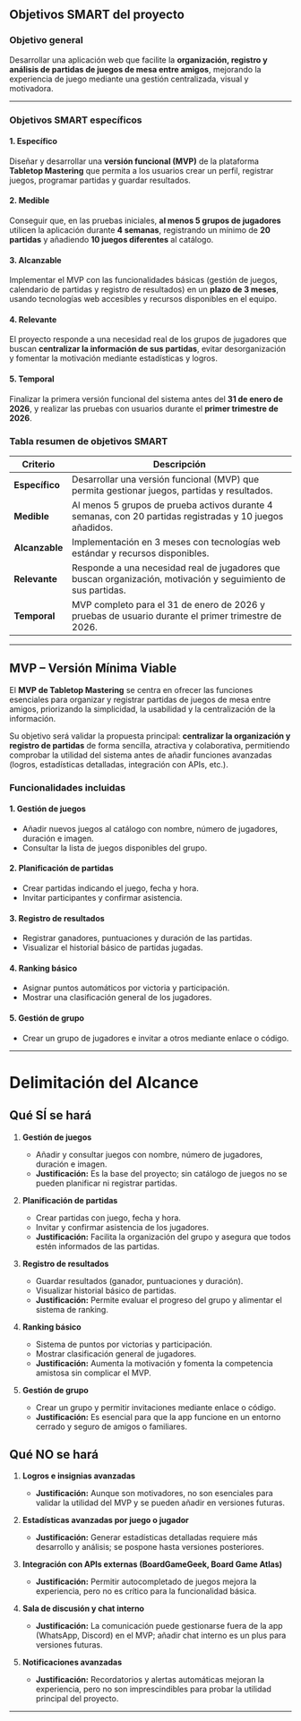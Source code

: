 ## Objetivos SMART del proyecto

### Objetivo general
Desarrollar una aplicación web que facilite la **organización, registro y análisis de partidas de juegos de mesa entre amigos**, mejorando la experiencia de juego mediante una gestión centralizada, visual y motivadora.

---

### Objetivos SMART específicos

#### 1. Específico
Diseñar y desarrollar una **versión funcional (MVP)** de la plataforma **Tabletop Mastering** que permita a los usuarios crear un perfil, registrar juegos, programar partidas y guardar resultados.

#### 2. Medible
Conseguir que, en las pruebas iniciales, **al menos 5 grupos de jugadores** utilicen la aplicación durante **4 semanas**, registrando un mínimo de **20 partidas** y añadiendo **10 juegos diferentes** al catálogo.

#### 3. Alcanzable
Implementar el MVP con las funcionalidades básicas (gestión de juegos, calendario de partidas y registro de resultados) en un **plazo de 3 meses**, usando tecnologías web accesibles y recursos disponibles en el equipo.

#### 4. Relevante
El proyecto responde a una necesidad real de los grupos de jugadores que buscan **centralizar la información de sus partidas**, evitar desorganización y fomentar la motivación mediante estadísticas y logros.

#### 5. Temporal
Finalizar la primera versión funcional del sistema antes del **31 de enero de 2026**, y realizar las pruebas con usuarios durante el **primer trimestre de 2026**.


### Tabla resumen de objetivos SMART

| Criterio     | Descripción                                                                                                                                               |
|---------------|-----------------------------------------------------------------------------------------------------------------------------------------------------------|
| **Específico** | Desarrollar una versión funcional (MVP) que permita gestionar juegos, partidas y resultados.                                                             |
| **Medible**    | Al menos 5 grupos de prueba activos durante 4 semanas, con 20 partidas registradas y 10 juegos añadidos.                                                 |
| **Alcanzable** | Implementación en 3 meses con tecnologías web estándar y recursos disponibles.                                                                           |
| **Relevante**  | Responde a una necesidad real de jugadores que buscan organización, motivación y seguimiento de sus partidas.                                            |
| **Temporal**   | MVP completo para el 31 de enero de 2026 y pruebas de usuario durante el primer trimestre de 2026.                                                       |

---


## MVP – Versión Mínima Viable

El **MVP de Tabletop Mastering** se centra en ofrecer las funciones esenciales para organizar y registrar partidas de juegos de mesa entre amigos, priorizando la simplicidad, la usabilidad y la centralización de la información.

Su objetivo será validar la propuesta principal: **centralizar la organización y registro de partidas** de forma sencilla, atractiva y colaborativa, permitiendo comprobar la utilidad del sistema antes de añadir funciones avanzadas (logros, estadísticas detalladas, integración con APIs, etc.).

### Funcionalidades incluidas

#### 1. Gestión de juegos
- Añadir nuevos juegos al catálogo con nombre, número de jugadores, duración e imagen.  
- Consultar la lista de juegos disponibles del grupo.  

#### 2. Planificación de partidas
- Crear partidas indicando el juego, fecha y hora.  
- Invitar participantes y confirmar asistencia.  

#### 3. Registro de resultados
- Registrar ganadores, puntuaciones y duración de las partidas.  
- Visualizar el historial básico de partidas jugadas.  

#### 4. Ranking básico
- Asignar puntos automáticos por victoria y participación.  
- Mostrar una clasificación general de los jugadores.  

#### 5. Gestión de grupo
- Crear un grupo de jugadores e invitar a otros mediante enlace o código.  


---

# Delimitación del Alcance
## Qué SÍ se hará
1. **Gestión de juegos**
   - Añadir y consultar juegos con nombre, número de jugadores, duración e imagen.  
   - **Justificación:** Es la base del proyecto; sin catálogo de juegos no se pueden planificar ni registrar partidas.  

2. **Planificación de partidas**
   - Crear partidas con juego, fecha y hora.  
   - Invitar y confirmar asistencia de los jugadores.  
   - **Justificación:** Facilita la organización del grupo y asegura que todos estén informados de las partidas.  

3. **Registro de resultados**
   - Guardar resultados (ganador, puntuaciones y duración).  
   - Visualizar historial básico de partidas.  
   - **Justificación:** Permite evaluar el progreso del grupo y alimentar el sistema de ranking.  

4. **Ranking básico**
   - Sistema de puntos por victorias y participación.  
   - Mostrar clasificación general de jugadores.  
   - **Justificación:** Aumenta la motivación y fomenta la competencia amistosa sin complicar el MVP.  

5. **Gestión de grupo**
   - Crear un grupo y permitir invitaciones mediante enlace o código.  
   - **Justificación:** Es esencial para que la app funcione en un entorno cerrado y seguro de amigos o familiares.  


## Qué NO se hará
1. **Logros e insignias avanzadas**  
   - **Justificación:** Aunque son motivadores, no son esenciales para validar la utilidad del MVP y se pueden añadir en versiones futuras.  

2. **Estadísticas avanzadas por juego o jugador**  
   - **Justificación:** Generar estadísticas detalladas requiere más desarrollo y análisis; se pospone hasta versiones posteriores.  

3. **Integración con APIs externas (BoardGameGeek, Board Game Atlas)**  
   - **Justificación:** Permitir autocompletado de juegos mejora la experiencia, pero no es crítico para la funcionalidad básica.  

4. **Sala de discusión y chat interno**  
   - **Justificación:** La comunicación puede gestionarse fuera de la app (WhatsApp, Discord) en el MVP; añadir chat interno es un plus para versiones futuras.  

5. **Notificaciones avanzadas**  
   - **Justificación:** Recordatorios y alertas automáticas mejoran la experiencia, pero no son imprescindibles para probar la utilidad principal del proyecto.  

---




